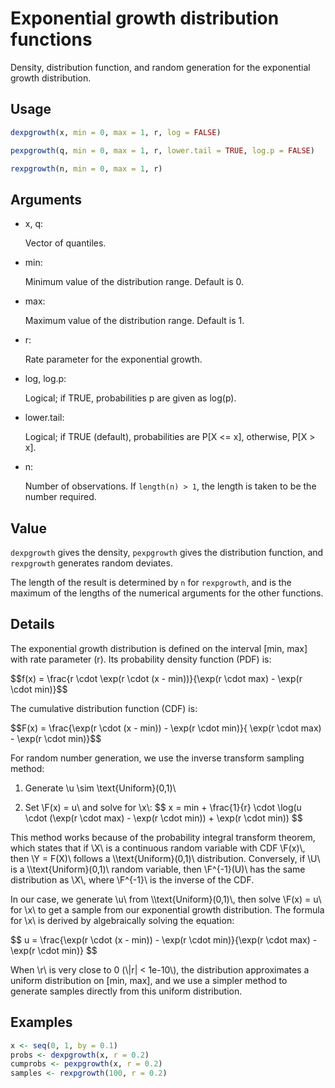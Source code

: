 # Exponential growth distribution functions

Density, distribution function, and random generation for the
exponential growth distribution.

## Usage

``` r
dexpgrowth(x, min = 0, max = 1, r, log = FALSE)

pexpgrowth(q, min = 0, max = 1, r, lower.tail = TRUE, log.p = FALSE)

rexpgrowth(n, min = 0, max = 1, r)
```

## Arguments

- x, q:

  Vector of quantiles.

- min:

  Minimum value of the distribution range. Default is 0.

- max:

  Maximum value of the distribution range. Default is 1.

- r:

  Rate parameter for the exponential growth.

- log, log.p:

  Logical; if TRUE, probabilities p are given as log(p).

- lower.tail:

  Logical; if TRUE (default), probabilities are P\[X \<= x\], otherwise,
  P\[X \> x\].

- n:

  Number of observations. If `length(n) > 1`, the length is taken to be
  the number required.

## Value

`dexpgrowth` gives the density, `pexpgrowth` gives the distribution
function, and `rexpgrowth` generates random deviates.

The length of the result is determined by `n` for `rexpgrowth`, and is
the maximum of the lengths of the numerical arguments for the other
functions.

## Details

The exponential growth distribution is defined on the interval \[min,
max\] with rate parameter (r). Its probability density function (PDF)
is:

\$\$f(x) = \frac{r \cdot \exp(r \cdot (x - min))}{\exp(r \cdot max) -
\exp(r \cdot min)}\$\$

The cumulative distribution function (CDF) is:

\$\$F(x) = \frac{\exp(r \cdot (x - min)) - \exp(r \cdot min)}{ \exp(r
\cdot max) - \exp(r \cdot min)}\$\$

For random number generation, we use the inverse transform sampling
method:

1.  Generate \\u \sim \text{Uniform}(0,1)\\

2.  Set \\F(x) = u\\ and solve for \\x\\: \$\$ x = min + \frac{1}{r}
    \cdot \log(u \cdot (\exp(r \cdot max) - \exp(r \cdot min)) + \exp(r
    \cdot min)) \$\$

This method works because of the probability integral transform theorem,
which states that if \\X\\ is a continuous random variable with CDF
\\F(x)\\, then \\Y = F(X)\\ follows a \\\text{Uniform}(0,1)\\
distribution. Conversely, if \\U\\ is a \\\text{Uniform}(0,1)\\ random
variable, then \\F^{-1}(U)\\ has the same distribution as \\X\\, where
\\F^{-1}\\ is the inverse of the CDF.

In our case, we generate \\u\\ from \\\text{Uniform}(0,1)\\, then solve
\\F(x) = u\\ for \\x\\ to get a sample from our exponential growth
distribution. The formula for \\x\\ is derived by algebraically solving
the equation:

\$\$ u = \frac{\exp(r \cdot (x - min)) - \exp(r \cdot min)}{\exp(r \cdot
max) - \exp(r \cdot min)} \$\$

When \\r\\ is very close to 0 (\\\|r\| \< 1e-10\\), the distribution
approximates a uniform distribution on \[min, max\], and we use a
simpler method to generate samples directly from this uniform
distribution.

## Examples

``` r
x <- seq(0, 1, by = 0.1)
probs <- dexpgrowth(x, r = 0.2)
cumprobs <- pexpgrowth(x, r = 0.2)
samples <- rexpgrowth(100, r = 0.2)
```
